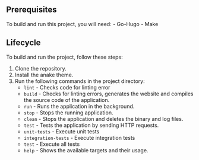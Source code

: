 ## Prerequisites 

To build and run this project, you will need: - Go-Hugo - Make

## Lifecycle

To build and run the project, follow these steps:

1. Clone the repository.
2. Install the anake theme.
3. Run the following commands in the project directory:
   - `lint` - Checks code for linting error
   - `build` - Checks for linting errors, generates the website and compiles the source code of the application.
   - `run` - Runs the application in the background.
   - `stop` - Stops the running application.
   - `clean` - Stops the application and deletes the binary and log files.
   - `test` - Tests the application by sending HTTP requests.
   - `unit-tests` - Execute unit tests
   - `integration-tests` - Execute integration tests
   - `test` - Execute all tests
   - `help` - Shows the available targets and their usage.